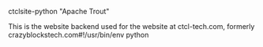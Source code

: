 ctclsite-python "Apache Trout"

This is the website backend used for the website at ctcl-tech.com, formerly crazyblockstech.com#!/usr/bin/env python